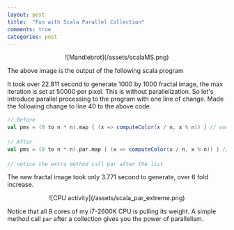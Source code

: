 ```yaml
---
layout: post
title:  "Fun with Scala Parallel Collection"
comments: true
categories: post
---
```


<div style="text-align:center" markdown="1">
![Mandlebrot](/assets/scalaMS.png)
</div>

The above image is the output of the following scala program

<script src="https://gist.github.com/qincchen/7b44d6e6240d159309006ff2cb70304b.js"></script>

It took over 22.811 second to generate 1000 by 1000 fractal image, the max iteration is set at 50000 per pixel. This is without parallelization. So let's introduce parallel processing to the program with one line of change. Made the following change to line 40 to the above code.

```scala
// Before
val pms = (0 to n * n).map { (x => computeColor(x / n, x % n)) } // work gets done here

// After
val pms = (0 to n * n).par.map { (x => computeColor(x / n, x % n)) } // work gets done here

// notice the extra method call par after the list
```

The new fractal image took only 3.771 second to generate, over 6 fold increase.

<div style="text-align:center" markdown="1">
![CPU activity](/assets/scala_par_extreme.png)
</div>

Notice that all 8 cores of my i7-2600K CPU is pulling its weight. A simple method call `par` after a collection gives you the power of parallelism.

